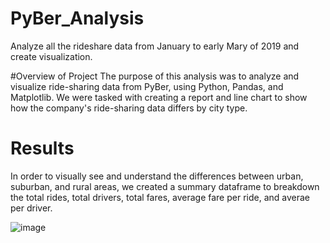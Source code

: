 # PyBer_Analysis
Analyze all the rideshare data from January to early Mary of 2019 and create visualization.

#Overview of Project
The purpose of this analysis was to analyze and visualize ride-sharing data from PyBer, using Python, Pandas, and Matplotlib. We were tasked with creating a report and line chart to show how the company's ride-sharing data differs by city type. 

# Results
In order to visually see and understand the differences between urban, suburban, and rural areas, we created a summary dataframe to breakdown the total rides, total drivers, total fares, average fare per ride, and averae per driver. 

![image](https://user-images.githubusercontent.com/88061345/132956999-987aacf6-4b8b-466f-8462-3f025f4086f1.png)


